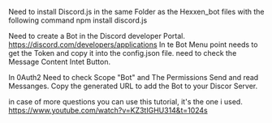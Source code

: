 Need to install Discord.js in the same Folder as the Hexxen_bot files with the following command
npm install discord.js

Need to create a Bot in the Discord developer Portal.
https://discord.com/developers/applications
In te Bot Menu point needs to get the Token and copy it into the config.json file.
need to check the Message Content Intet Button.

In 0Auth2 Need to check Scope "Bot" and The Permissions Send and read Messanges.
Copy the generated URL to add the Bot to your Discor Server.

in case of more questions you can use this tutorial, it's the one i used.
https://www.youtube.com/watch?v=KZ3tIGHU314&t=1024s
